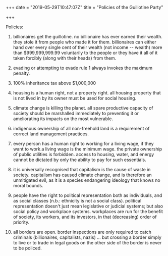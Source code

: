 +++
date = "2019-05-29T10:47:07Z"
title = "Policies of the Guillotine Party"

+++

Policies:

1. billionaires get the guillotine. no billionaire has ever earned their wealth. they stole it from people who made it for them. billionaires can either hand over every single cent of their wealth (not income -- wealth) more than $999,999,999.99 voluntarily to the people or they have it all of it taken forcibly (along with their heads) from them.

2. evading or attempting to evade rule 1 always invokes the maximum penalty.

3. 100% inheritance tax above $1,000,000

4. housing is a human right, not a property right. all housing property that is not lived in by its owner must be used for social housing.

5. climate change is killing the planet. all spare productive capacity of society should be marshalled immediately to preventing it or ameliorating its impacts on the most vulnerable.

6. indigenous ownership of all non-freehold land is a requirement of correct land management practices.

7. every person has a human right to working for a living wage, if they want to work.a living wage is the minimum wage. the private ownership of public utilities is forbidden. access to housing, water, and energy cannot be dictated by only the ability to pay for such essentials.

8. it is universally recognised that capitalism is the cause of waste in society. capitalism has caused climate change, and is therefore an unmitigated evil, as it is a species endangering ideology that knows no moral bounds.

9. people have the right to political representation both as individuals, and as social classes (n.b.: ethnicity is not a social class). political representation doesn't just mean legislative or judicial systems; but also social policy and workplace systems. workplaces are run for the benefit of society, its workers, and its investors, in that (decreasing) order of priority.

10. all borders are open. border inspections are only required to catch criminals (billionaires, capitalists, nazis) ... but crossing a border simply to live or to trade in legal goods on the other side of the border is never to be policed.
